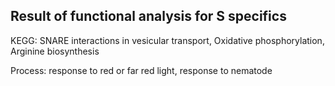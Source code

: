 ## Result of functional analysis for S specifics

KEGG: SNARE interactions in vesicular transport, Oxidative phosphorylation, Arginine biosynthesis

Process: response to red or far red light, response to nematode

